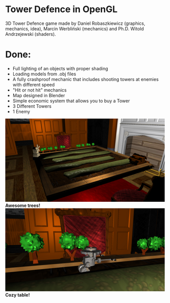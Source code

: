 # Tower Defence in OpenGL 
3D Tower Defence game made by Daniel Robaszkiewicz (graphics, mechanics, idea), Marcin Werbliński (mechanics) and Ph.D. Witold Andrzejewski (shaders).

# Done:
- Full lighting of an objects with proper shading
- Loading models from .obj files
- A fully crashproof mechanic that includes shooting towers at enemies with different speed
- "Hit or not hit" mechanics 
- Map designed in Blender
- Simple economic system that allows you to buy a Tower 
- 3 Different Towers
- 1 Enemy

![alt text](https://github.com/Robakuuu/Tower-Defence-OpenGL/blob/master/1.jpg)
                      **Awesome trees!**
![alt text](https://github.com/Robakuuu/Tower-Defence-OpenGL/blob/master/2.jpg)
                        **Cozy table!**
